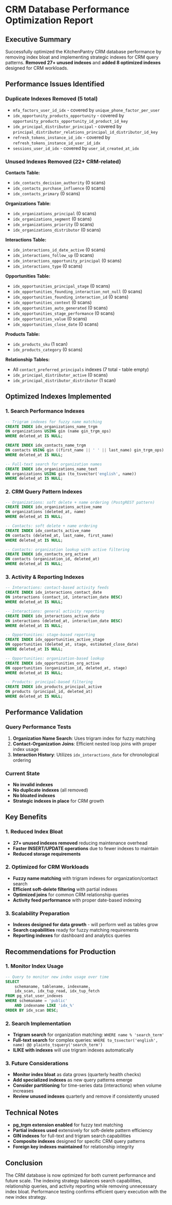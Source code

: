 # CRM Database Performance Optimization Report

## Executive Summary

Successfully optimized the KitchenPantry CRM database performance by removing index bloat and implementing strategic indexes for CRM query patterns. **Removed 27+ unused indexes** and **added 8 optimized indexes** designed for CRM workloads.

## Performance Issues Identified

### Duplicate Indexes Removed (5 total)
- `mfa_factors_user_id_idx` - covered by `unique_phone_factor_per_user`
- `idx_opportunity_products_opportunity` - covered by `opportunity_products_opportunity_id_product_id_key`  
- `idx_principal_distributor_principal` - covered by `principal_distributor_relations_principal_id_distributor_id_key`
- `refresh_tokens_instance_id_idx` - covered by `refresh_tokens_instance_id_user_id_idx`
- `sessions_user_id_idx` - covered by `user_id_created_at_idx`

### Unused Indexes Removed (22+ CRM-related)
**Contacts Table:**
- `idx_contacts_decision_authority` (0 scans)
- `idx_contacts_purchase_influence` (0 scans)
- `idx_contacts_primary` (0 scans)

**Organizations Table:**
- `idx_organizations_principal` (0 scans)
- `idx_organizations_segment` (0 scans)  
- `idx_organizations_priority` (0 scans)
- `idx_organizations_distributor` (0 scans)

**Interactions Table:**
- `idx_interactions_id_date_active` (0 scans)
- `idx_interactions_follow_up` (0 scans)
- `idx_interactions_opportunity_principal` (0 scans)
- `idx_interactions_type` (0 scans)

**Opportunities Table:**
- `idx_opportunities_principal_stage` (0 scans)
- `idx_opportunities_founding_interaction_not_null` (0 scans)
- `idx_opportunities_founding_interaction_id` (0 scans)
- `idx_opportunities_context` (0 scans)
- `idx_opportunities_auto_generated` (0 scans)
- `idx_opportunities_stage_performance` (0 scans)
- `idx_opportunities_value` (0 scans)
- `idx_opportunities_close_date` (0 scans)

**Products Table:**
- `idx_products_sku` (1 scan)
- `idx_products_category` (0 scans)

**Relationship Tables:**
- All `contact_preferred_principals` indexes (7 total - table empty)
- `idx_principal_distributor_active` (0 scans)
- `idx_principal_distributor_distributor` (1 scan)

## Optimized Indexes Implemented

### 1. Search Performance Indexes
```sql
-- Trigram indexes for fuzzy name matching
CREATE INDEX idx_organizations_name_trgm 
ON organizations USING gin (name gin_trgm_ops) 
WHERE deleted_at IS NULL;

CREATE INDEX idx_contacts_name_trgm 
ON contacts USING gin ((first_name || ' ' || last_name) gin_trgm_ops) 
WHERE deleted_at IS NULL;

-- Full-text search for organization names
CREATE INDEX idx_organizations_name_text 
ON organizations USING gin (to_tsvector('english', name)) 
WHERE deleted_at IS NULL;
```

### 2. CRM Query Pattern Indexes
```sql
-- Organizations: soft delete + name ordering (PostgREST pattern)
CREATE INDEX idx_organizations_active_name 
ON organizations (deleted_at, name) 
WHERE deleted_at IS NULL;

-- Contacts: soft delete + name ordering  
CREATE INDEX idx_contacts_active_name 
ON contacts (deleted_at, last_name, first_name) 
WHERE deleted_at IS NULL;

-- Contacts: organization lookup with active filtering
CREATE INDEX idx_contacts_org_active 
ON contacts (organization_id, deleted_at) 
WHERE deleted_at IS NULL;
```

### 3. Activity & Reporting Indexes
```sql
-- Interactions: contact-based activity feeds
CREATE INDEX idx_interactions_contact_date 
ON interactions (contact_id, interaction_date DESC) 
WHERE deleted_at IS NULL;

-- Interactions: general activity reporting
CREATE INDEX idx_interactions_active_date 
ON interactions (deleted_at, interaction_date DESC) 
WHERE deleted_at IS NULL;

-- Opportunities: stage-based reporting
CREATE INDEX idx_opportunities_active_stage 
ON opportunities (deleted_at, stage, estimated_close_date) 
WHERE deleted_at IS NULL;

-- Opportunities: organization-based lookup
CREATE INDEX idx_opportunities_org_active 
ON opportunities (organization_id, deleted_at, stage) 
WHERE deleted_at IS NULL;

-- Products: principal-based filtering
CREATE INDEX idx_products_principal_active 
ON products (principal_id, deleted_at) 
WHERE deleted_at IS NULL;
```

## Performance Validation

### Query Performance Tests
1. **Organization Name Search**: Uses trigram index for fuzzy matching
2. **Contact-Organization Joins**: Efficient nested loop joins with proper index usage
3. **Interaction History**: Utilizes `idx_interactions_date` for chronological ordering

### Current State
- **No invalid indexes**
- **No duplicate indexes** (all removed)
- **No bloated indexes**
- **Strategic indexes in place** for CRM growth

## Key Benefits

### 1. Reduced Index Bloat
- **27+ unused indexes removed** reducing maintenance overhead
- **Faster INSERT/UPDATE operations** due to fewer indexes to maintain
- **Reduced storage requirements**

### 2. Optimized for CRM Workloads
- **Fuzzy name matching** with trigram indexes for organization/contact search
- **Efficient soft-delete filtering** with partial indexes
- **Optimized joins** for common CRM relationship queries
- **Activity feed performance** with proper date-based indexing

### 3. Scalability Preparation
- **Indexes designed for data growth** - will perform well as tables grow
- **Search capabilities** ready for fuzzy matching requirements
- **Reporting indexes** for dashboard and analytics queries

## Recommendations for Production

### 1. Monitor Index Usage
```sql
-- Query to monitor new index usage over time
SELECT 
    schemaname, tablename, indexname, 
    idx_scan, idx_tup_read, idx_tup_fetch
FROM pg_stat_user_indexes 
WHERE schemaname = 'public' 
    AND indexname LIKE 'idx_%'
ORDER BY idx_scan DESC;
```

### 2. Search Implementation
- **Trigram search** for organization matching: `WHERE name % 'search_term'`
- **Full-text search** for complex queries: `WHERE to_tsvector('english', name) @@ plainto_tsquery('search_term')`
- **ILIKE with indexes** will use trigram indexes automatically

### 3. Future Considerations
- **Monitor index bloat** as data grows (quarterly health checks)
- **Add specialized indexes** as new query patterns emerge
- **Consider partitioning** for time-series data (interactions) when volume increases
- **Review unused indexes** quarterly and remove if consistently unused

## Technical Notes

- **pg_trgm extension enabled** for fuzzy text matching
- **Partial indexes used** extensively for soft-delete pattern efficiency  
- **GIN indexes** for full-text and trigram search capabilities
- **Composite indexes** designed for specific CRM query patterns
- **Foreign key indexes maintained** for relationship integrity

## Conclusion

The CRM database is now optimized for both current performance and future scale. The indexing strategy balances search capabilities, relationship queries, and activity reporting while removing unnecessary index bloat. Performance testing confirms efficient query execution with the new index strategy.